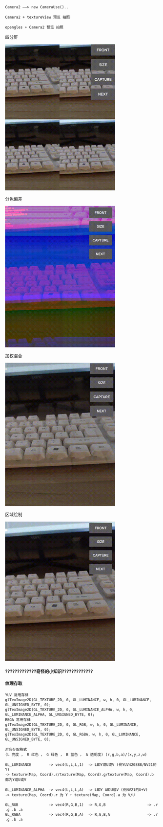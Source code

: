 ```
Camera2 ——> new CameraUse()..

Camera2 + textureView 预览 拍照

opengles + Camera2 预览 拍照
```

四分屏

![Image text](https://github.com/ABCDQ123/opengltest/blob/main/lib_camera/image/split.gif)

分色偏差

![Image text](https://github.com/ABCDQ123/opengltest/blob/main/lib_camera/image/offset.gif)

加权混合

![Image text](https://github.com/ABCDQ123/opengltest/blob/main/lib_camera/image/mix.gif)

区域绘制

![Image text](https://github.com/ABCDQ123/opengltest/blob/main/lib_camera/image/circle.gif)

#### ?????????????奇怪的小知识?????????????

#### 纹理存取

```
YUV 常用存储
glTexImage2D(GL_TEXTURE_2D, 0, GL_LUMINANCE, w, h, 0, GL_LUMINANCE, GL_UNSIGNED_BYTE, 0); 
glTexImage2D(GL_TEXTURE_2D, 0, GL_LUMINANCE_ALPHA, w, h, 0, GL_LUMINANCE_ALPHA, GL_UNSIGNED_BYTE, 0);
RBGA 常用存储
glTexImage2D(GL_TEXTURE_2D, 0, GL_RGB, w, h, 0, GL_LUMINANCE, GL_UNSIGNED_BYTE, 0);
glTexImage2D(GL_TEXTURE_2D, 0, GL_RGBA, w, h, 0, GL_LUMINANCE, GL_UNSIGNED_BYTE, 0);

对应存取格式
(L 亮度 ， R 红色 ， G 绿色 ， B 蓝色 ， A 透明度) (r,g,b,a)/(x,y,z,w)

GL_LUMINANCE        -> vec4(L,L,L,1)  -> L即Y或U或V (例YUV420888/NV21的Y) 
-> texture(Map, Coord).r/texture(Map, Coord).g/texture(Map, Coord).b 都为Y或U或V

GL_LUMINANCE_ALPHA  -> vec4(L,L,L,A)  -> L即Y A即U或V (例NV21的U+V)    
-> texture(Map, Coord).r 为 Y + texture(Map, Coord).a 为 V/U

GL_RGB              -> vec4(R,G,B,1)  -> R,G,B                   -> .r .g .b .a
GL_RGBA             -> vec4(R,G,B,A)  -> R,G,B,A                 -> .r .g .b .a
```

